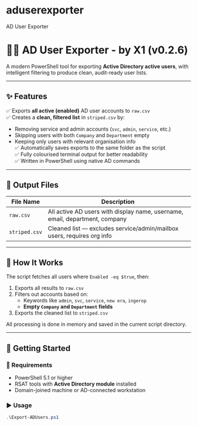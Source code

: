 # aduserexporter
AD User Exporter



# 🧑‍💻 AD User Exporter - by X1 (v0.2.6)

A modern PowerShell tool for exporting **Active Directory active users**, with intelligent filtering to produce clean, audit-ready user lists.

---

## ✨ Features

✅ Exports **all active (enabled)** AD user accounts to `raw.csv`  
✅ Creates a **clean, filtered list** in `striped.csv` by:
- Removing service and admin accounts (`svc`, `admin`, `service`, etc.)
- Skipping users with both `Company` and `Department` empty
- Keeping only users with relevant organisation info  
✅ Automatically saves exports to the same folder as the script  
✅ Fully colourised terminal output for better readability  
✅ Written in PowerShell using native AD commands

---

## 📂 Output Files

| File Name     | Description                                                                 |
|---------------|-----------------------------------------------------------------------------|
| `raw.csv`     | All active AD users with display name, username, email, department, company |
| `striped.csv` | Cleaned list — excludes service/admin/mailbox users, requires org info      |

---

## 🧠 How It Works

The script fetches all users where `Enabled -eq $true`, then:

1. Exports all results to `raw.csv`
2. Filters out accounts based on:
   - Keywords like `admin`, `svc`, `service`, `new era`, `ingerop`
   - **Empty `Company` and `Department` fields**
3. Exports the cleaned list to `striped.csv`

All processing is done in memory and saved in the current script directory.

---

## 🚀 Getting Started

### 🔧 Requirements

- PowerShell 5.1 or higher
- RSAT tools with **Active Directory module** installed
- Domain-joined machine or AD-connected workstation

### ▶️ Usage

```powershell
.\Export-ADUsers.ps1
